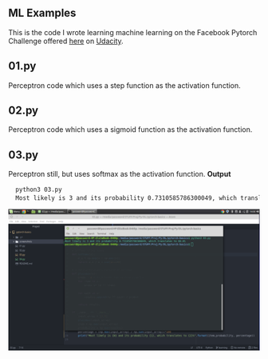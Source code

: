## ML Examples
This is the code I wrote learning machine learning on the Facebook Pytorch Challenge offered [here](https://classroom.udacity.com/nanodegrees/nd188/) on [Udacity](ssroom.udacity.com/me).

## 01.py
Perceptron code which uses a step function as the activation function.

## 02.py
Perceptron code which uses a sigmoid function as the activation function.

## 03.py
Perceptron still, but uses softmax as the activation function.
**Output**
```bash
  python3 03.py
  Most likely is 3 and its probability 0.7310585786300049, which translates to 60.0%
```
<img src="screenshots/03.png" width="600">
